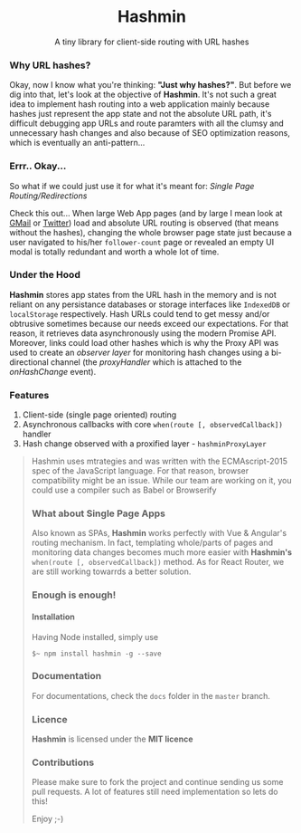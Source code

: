 <h1 align="center">Hashmin</h1>

<p align="center">
	A tiny library for client-side routing with URL hashes
</p>

### Why URL hashes?

Okay, now I know what you're thinking: **"Just why hashes?"**. But before we dig into that, let's look at the objective of **Hashmin**. It's not such a great idea to implement hash routing into a web application mainly because hashes just represent the app state and not the absolute URL path, it's difficult debugging app URLs and route paramters with all the clumsy and unnecessary hash changes and also because of SEO optimization reasons, which is eventually an anti-pattern...

### Errr.. Okay...

So what if we could just use it for what it's meant for: *Single Page Routing/Redirections*

Check this out... When large Web App pages (and by large I mean look at [GMail](gmail.com) or [Twitter](twitter.com)) load and absolute URL routing is observed (that means without the hashes), changing the whole browser page state just because a user navigated to his/her `follower-count` page or revealed an empty UI modal is totally redundant and worth a whole lot of time.

### Under the Hood

**Hashmin** stores app states from the URL hash in the memory and is not reliant on any persistance databases or storage interfaces like `IndexedDB` or `localStorage` respectively. Hash URLs could tend to get messy and/or obtrusive sometimes because our needs exceed our expectations. For that reason, it retrieves data asynchronously using the modern Promise API. Moreover, links could load other hashes which is why the Proxy API was used to create an *observer layer* for monitoring hash changes using a bi-directional channel (the *proxyHandler* which is attached to the *onHashChange* event).

### Features
1. Client-side (single page oriented) routing
2. Asynchronous callbacks with core `when(route [, observedCallback])` handler
3. Hash change observed with a proxified layer - `hashminProxyLayer`

<blockquote>
Hashmin uses mtrategies and was written with the ECMAscript-2015 spec of the JavaScript language. For that reason, browser compatibility might be an issue. While our team are working on it, you could use a compiler such as Babel or Browserify
</blockqoute>

### What about Single Page Apps

Also known as SPAs, **Hashmin** works perfectly with Vue & Angular's routing mechanism. In fact, templating whole/parts of pages and monitoring data changes becomes much more easier with **Hashmin's** `when(route [, observedCallback])` method. As for React Router, we are still working towarrds a better solution.

### Enough is enough!

#### Installation

Having Node installed, simply use

    $~ npm install hashmin -g --save

### Documentation

For documentations, check the `docs` folder in the `master` branch.

### Licence

**Hashmin** is licensed under the **MIT licence**

### Contributions

Please make sure to fork the project and continue sending us some pull requests. A lot of features still need implementation so lets do this!

Enjoy ;-)